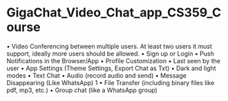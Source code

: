 # GigaChat_Video_Chat_app_CS359_Course

• Video Conferencing between multiple users. At least two users it must support, ideally more
users should be allowed.
• Sign up or Login
• Push Notifications in the Browser/App
• Profile Customization
• Last seen by the user
• App Settings (Theme Settings, Export Chat as Txt)
• Dark and light modes
• Text Chat
• Audio (record audio and send)
• Message Disappearing (Like WhatsApp)
1
• File Transfer (including binary files like pdf, mp3, etc.)
• Group chat (like a WhatsApp group)
